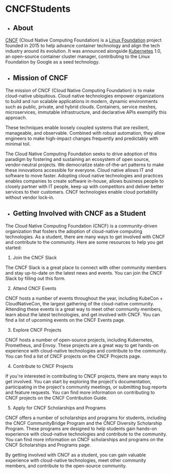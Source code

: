 # CNCFStudents

- ## About

[CNCF](https://www.cncf.io/) (Cloud Native Computing Foundation) is a [Linux Foundation](https://www.linuxfoundation.org/) project founded in 2015 to help advance container technology and align the tech industry around its evolution. It was announced alongside [Kubernetes](https://kubernetes.io/) 1.0, an open-source container cluster manager, contributing to the Linux Foundation by Google as a seed technology.

- ## Mission of CNCF

The mission of CNCF (Cloud Native Computing Foundation) is to make cloud-native ubiquitous. Cloud native technologies empower organizations to build and run scalable applications in modern, dynamic environments such as public, private, and hybrid clouds. Containers, service meshes, microservices, immutable infrastructure, and declarative APIs exemplify this approach.

These techniques enable loosely coupled systems that are resilient, manageable, and observable. Combined with robust automation, they allow engineers to make high-impact changes frequently and predictably with minimal toil.

The Cloud Native Computing Foundation seeks to drive adoption of this paradigm by fostering and sustaining an ecosystem of open source, vendor-neutral projects. We democratize state-of-the-art patterns to make these innovations accessible for everyone. Cloud native allows IT and software to move faster. Adopting cloud native technologies and practices enables companies to create software in-house, allows business people to closely partner with IT people, keep up with competitors and deliver better services to their customers. CNCF technologies enable cloud portability without vendor lock-in.

- ## Getting Involved with CNCF as a Student

The Cloud Native Computing Foundation (CNCF) is a community-driven organization that fosters the adoption of cloud-native computing technologies. As a student, there are many ways to get involved with CNCF and contribute to the community. Here are some resources to help you get started:

1. Join the CNCF Slack

The CNCF Slack is a great place to connect with other community members and stay up-to-date on the latest news and events. You can join the CNCF Slack by filling out this form.

2. Attend CNCF Events

CNCF hosts a number of events throughout the year, including KubeCon + CloudNativeCon, the largest gathering of the cloud-native community. Attending these events is a great way to meet other community members, learn about the latest technologies, and get involved with CNCF. You can find a list of upcoming events on the CNCF Events page.

3. Explore CNCF Projects

CNCF hosts a number of open-source projects, including Kubernetes, Prometheus, and Envoy. These projects are a great way to get hands-on experience with cloud-native technologies and contribute to the community. You can find a list of CNCF projects on the CNCF Projects page.

4. Contribute to CNCF Projects

If you're interested in contributing to CNCF projects, there are many ways to get involved. You can start by exploring the project's documentation, participating in the project's community meetings, or submitting bug reports and feature requests. You can find more information on contributing to CNCF projects on the CNCF Contribution Guide.

5. Apply for CNCF Scholarships and Programs

CNCF offers a number of scholarships and programs for students, including the CNCF CommunityBridge Program and the CNCF Diversity Scholarship Program. These programs are designed to help students gain hands-on experience with cloud-native technologies and contribute to the community. You can find more information on CNCF scholarships and programs on the CNCF Scholarships and Programs page.

By getting involved with CNCF as a student, you can gain valuable experience with cloud-native technologies, meet other community members, and contribute to the open-source community.
